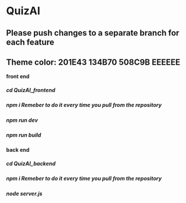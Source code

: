 # QuizAI

## Please push changes to a separate branch for each feature

## Theme color: 201E43 134B70 508C9B EEEEEE

**front end**

##### cd QuizAI_frontend

##### npm i **Remeber to do it every time you pull from the repository**

##### npm run dev

##### npm run build

**back end**

##### cd QuizAI_backend

##### npm i **Remeber to do it every time you pull from the repository**

##### node server.js
